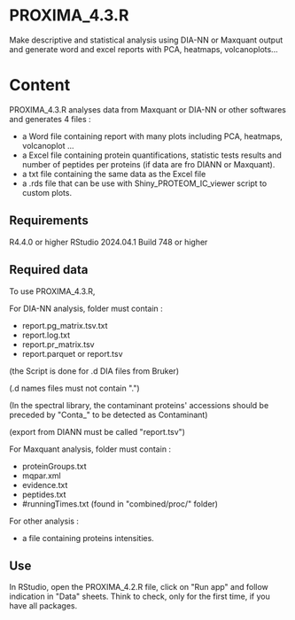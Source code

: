# PROXIMA_4.3.R
Make descriptive and statistical analysis using DIA-NN or Maxquant output and generate word and excel reports with PCA, heatmaps, volcanoplots...

# Content
PROXIMA_4.3.R analyses data from Maxquant or DIA-NN or other softwares and generates 4 files :
- a Word file containing report with many plots including PCA, heatmaps, volcanoplot ...
- a Excel file containing protein quantifications, statistic tests results and number of peptides per proteins (if data are fro DIANN or Maxquant).
- a txt file containing the same data as the Excel file
- a .rds file that can be use with Shiny_PROTEOM_IC_viewer script to custom plots.

## Requirements
R4.4.0 or higher
RStudio 2024.04.1 Build 748 or higher

## Required data
To use PROXIMA_4.3.R,

For DIA-NN analysis, folder must contain :
- report.pg_matrix.tsv.txt
- report.log.txt
- report.pr_matrix.tsv
- report.parquet or report.tsv

(the Script is done for .d DIA files from Bruker)

(.d names files must not contain ".")

(In the spectral library, the contaminant proteins' accessions should be preceded by "Conta_" to be detected as Contaminant)

(export from DIANN must be called "report.tsv")
	
For Maxquant analysis, folder must contain :
- proteinGroups.txt
- mqpar.xml
- evidence.txt
- peptides.txt
- #runningTimes.txt (found in "combined/proc/" folder)

For other analysis :
- a file containing proteins intensities.

## Use
In RStudio, open the PROXIMA_4.2.R file, click on "Run app" and follow indication in "Data" sheets. Think to check, only for the first time, if you have all packages.
